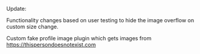 Update: 

Functionality changes based on user testing to hide the image overflow on custom size change.

Custom fake profile image plugin which gets images from https://thispersondoesnotexist.com 